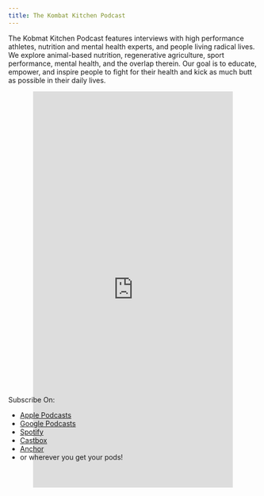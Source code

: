 ```yaml
---
title: The Kombat Kitchen Podcast
---
```

The Kobmat Kitchen Podcast features interviews with high performance athletes, nutrition and mental health experts, and people living radical lives. We explore animal-based nutrition, regenerative agriculture, sport performance, mental health, and the overlap therein. Our goal is to educate, empower, and inspire people to fight for their health and kick as much butt as possible in their daily lives.

<p style="text-align: center">
<iframe 
  src="https://castbox.fm/app/castbox/player/id2937016?v=8.22.11&autoplay=0" 
  frameborder="0" 
  width="80%" height="800">
</iframe>
</p>

<div style="margin-bottom: -200px">
</div>

Subscribe On:

* [Apple Podcasts](https://podcasts.apple.com/us/podcast/kombat-kitchen/id1547452233?uo=4)
* [Google Podcasts](https://www.google.com/podcasts?feed=aHR0cHM6Ly9hbmNob3IuZm0vcy80ODZhZTEyMC9wb2RjYXN0L3Jzcw==)
* [Spotify](https://open.spotify.com/show/5cpMxrfTHovAzz4qNf5y0r)
* [Castbox](https://castbox.fm/ch/2937016)
* [Anchor](https://anchor.fm/kombatkitchen)
* or wherever you get your pods!
